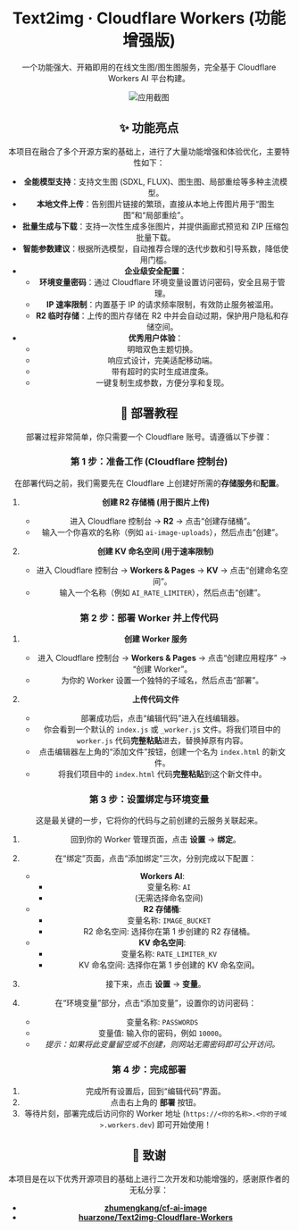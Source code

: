 
<div align="center">
  <h1>Text2img · Cloudflare Workers (功能增强版)</h1>
  <p>一个功能强大、开箱即用的在线文生图/图生图服务，完全基于 Cloudflare Workers AI 平台构建。</p>

<picture>
  <source media="(prefers-color-scheme: dark)" srcset="https://github.com/huarzone/Text2img-Cloudflare-Workers/raw/main/public/top-dark.png">
  <img alt="应用截图" src="https://github.com/huarzone/Text2img-Cloudflare-Workers/raw/main/public/top.png">
</picture>

## ✨ 功能亮点

本项目在融合了多个开源方案的基础上，进行了大量功能增强和体验优化，主要特性如下：

-   **全能模型支持**：支持文生图 (SDXL, FLUX)、图生图、局部重绘等多种主流模型。
-   **本地文件上传**：告别图片链接的繁琐，直接从本地上传图片用于“图生图”和“局部重绘”。
-   **批量生成与下载**：支持一次性生成多张图片，并提供画廊式预览和 ZIP 压缩包批量下载。
-   **智能参数建议**：根据所选模型，自动推荐合理的迭代步数和引导系数，降低使用门槛。
-   **企业级安全配置**：
    * **环境变量密码**：通过 Cloudflare 环境变量设置访问密码，安全且易于管理。
    * **IP 速率限制**：内置基于 IP 的请求频率限制，有效防止服务被滥用。
    * **R2 临时存储**：上传的图片存储在 R2 中并会自动过期，保护用户隐私和存储空间。
-   **优秀用户体验**：
    * 明暗双色主题切换。
    * 响应式设计，完美适配移动端。
    * 带有超时的实时生成进度条。
    * 一键复制生成参数，方便分享和复现。

## 🚀 部署教程

部署过程非常简单，你只需要一个 Cloudflare 账号。请遵循以下步骤：

### 第 1 步：准备工作 (Cloudflare 控制台)

在部署代码之前，我们需要先在 Cloudflare 上创建好所需的**存储服务**和**配置**。

1.  **创建 R2 存储桶 (用于图片上传)**
    * 进入 Cloudflare 控制台 → **R2** → 点击“创建存储桶”。
    * 输入一个你喜欢的名称（例如 `ai-image-uploads`），然后点击“创建”。

2.  **创建 KV 命名空间 (用于速率限制)**
    * 进入 Cloudflare 控制台 → **Workers & Pages** → **KV** → 点击“创建命名空间”。
    * 输入一个名称（例如 `AI_RATE_LIMITER`），然后点击“创建”。

### 第 2 步：部署 Worker 并上传代码

1.  **创建 Worker 服务**
    * 进入 Cloudflare 控制台 → **Workers & Pages** → 点击“创建应用程序” → “创建 Worker”。
    * 为你的 Worker 设置一个独特的子域名，然后点击“部署”。

2.  **上传代码文件**
    * 部署成功后，点击“编辑代码”进入在线编辑器。
    * 你会看到一个默认的 `index.js` 或 `_worker.js` 文件。将我们项目中的 `worker.js` 代码**完整粘贴**进去，替换掉原有内容。
    * 点击编辑器左上角的“添加文件”按钮，创建一个名为 `index.html` 的新文件。
    * 将我们项目中的 `index.html` 代码**完整粘贴**到这个新文件中。

### 第 3 步：设置绑定与环境变量

这是最关键的一步，它将你的代码与之前创建的云服务关联起来。

1.  回到你的 Worker 管理页面，点击 **设置** → **绑定**。
2.  在“绑定”页面，点击“添加绑定”三次，分别完成以下配置：
    * **Workers AI**:
        * 变量名称: `AI`
        * (无需选择命名空间)
    * **R2 存储桶**:
        * 变量名称: `IMAGE_BUCKET`
        * R2 命名空间: 选择你在第 1 步创建的 R2 存储桶。
    * **KV 命名空间**:
        * 变量名称: `RATE_LIMITER_KV`
        * KV 命名空间: 选择你在第 1 步创建的 KV 命名空间。

3.  接下来，点击 **设置** → **变量**。
4.  在“环境变量”部分，点击“添加变量”，设置你的访问密码：
    * 变量名称: `PASSWORDS`
    * 变量值: 输入你的密码，例如 `10000`。
    * *提示：如果将此变量留空或不创建，则网站无需密码即可公开访问。*

### 第 4 步：完成部署

1.  完成所有设置后，回到“编辑代码”界面。
2.  点击右上角的 **部署** 按钮。
3.  等待片刻，部署完成后访问你的 Worker 地址 (`https://<你的名称>.<你的子域>.workers.dev`) 即可开始使用！

## 🙏 致谢

本项目是在以下优秀开源项目的基础上进行二次开发和功能增强的，感谢原作者的无私分享：

-   **[zhumengkang/cf-ai-image](https://github.com/zhumengkang/cf-ai-image)**
-   **[huarzone/Text2img-Cloudflare-Workers](https://github.com/huarzone/Text2img-Cloudflare-Workers)**

